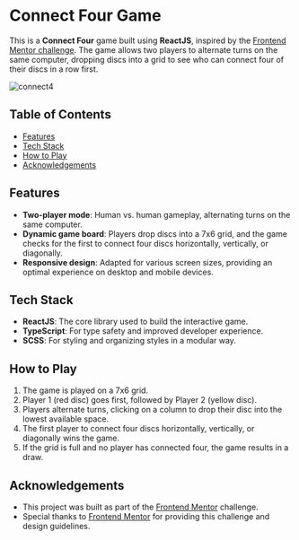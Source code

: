 # Connect Four Game

This is a **Connect Four** game built using **ReactJS**, inspired by the [Frontend Mentor challenge](https://www.frontendmentor.io/challenges/connect-four-game-6G8QVH923s). The game allows two players to alternate turns on the same computer, dropping discs into a grid to see who can connect four of their discs in a row first.

![connect4](https://github.com/user-attachments/assets/e59684e1-112f-44ca-a5c3-cfa76e58cbbd)

## Table of Contents
- [Features](#features)
- [Tech Stack](#tech-stack)
- [How to Play](#how-to-play)
- [Acknowledgements](#acknowledgements)

## Features
- **Two-player mode**: Human vs. human gameplay, alternating turns on the same computer.
- **Dynamic game board**: Players drop discs into a 7x6 grid, and the game checks for the first to connect four discs horizontally, vertically, or diagonally.
- **Responsive design**: Adapted for various screen sizes, providing an optimal experience on desktop and mobile devices.

## Tech Stack
- **ReactJS**: The core library used to build the interactive game.
- **TypeScript**: For type safety and improved developer experience.
- **SCSS**: For styling and organizing styles in a modular way.

## How to Play
1. The game is played on a 7x6 grid.
2. Player 1 (red disc) goes first, followed by Player 2 (yellow disc).
3. Players alternate turns, clicking on a column to drop their disc into the lowest available space.
4. The first player to connect four discs horizontally, vertically, or diagonally wins the game.
5. If the grid is full and no player has connected four, the game results in a draw.

## Acknowledgements
- This project was built as part of the [Frontend Mentor](https://www.frontendmentor.io/challenges/connect-four-game-6G8QVH923s) challenge.
- Special thanks to [Frontend Mentor](https://www.frontendmentor.io) for providing this challenge and design guidelines.
